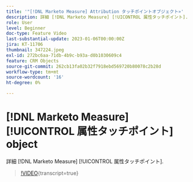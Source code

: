 ```yaml
---
title: '"[!DNL Marketo Measure] Attribution タッチポイントオブジェクト»'
description: 詳細 [!DNL Marketo Measure] [!UICONTROL 属性タッチポイント].
role: User
level: Beginner
doc-type: Feature Video
last-substantial-update: 2023-01-06T00:00:00Z
jira: KT-11706
thumbnail: 347224.jpeg
exl-id: 272bc6aa-71db-4b9c-b93a-d0b1030609c4
feature: CRM Objects
source-git-commit: 262cb13fa02b32f7918ebd569720b80078c2b28d
workflow-type: tm+mt
source-wordcount: '16'
ht-degree: 0%

---
```


# [!DNL Marketo Measure] [!UICONTROL 属性タッチポイント] object

詳細 [!DNL Marketo Measure] [!UICONTROL 属性タッチポイント].

>[!VIDEO](https://video.tv.adobe.com/v/347224/?learn=on){transcript=true}
